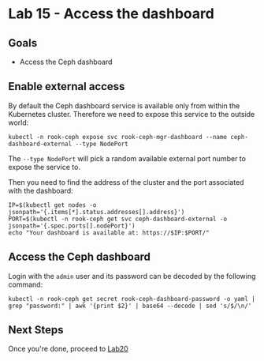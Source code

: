 # Lab 15 - Access the dashboard

## Goals

* Access the Ceph dashboard

## Enable external access

By default the Ceph dashboard service is available only from within the Kubernetes cluster. Therefore we need to expose this service to the outside world:
```
kubectl -n rook-ceph expose svc rook-ceph-mgr-dashboard --name ceph-dashboard-external --type NodePort
```
The `--type NodePort` will pick a random available external port number to expose the service to.

Then you need to find the address of the cluster and the port associated with the dashboard:

```
IP=$(kubectl get nodes -o jsonpath='{.items[*].status.addresses[].address}')
PORT=$(kubectl -n rook-ceph get svc ceph-dashboard-external -o jsonpath='{.spec.ports[].nodePort}')
echo "Your dashboard is available at: https://$IP:$PORT/"
```

## Access the Ceph dashboard

Login with the `admin` user and its password can be decoded by the following command:
```
kubectl -n rook-ceph get secret rook-ceph-dashboard-password -o yaml | grep "password:" | awk '{print $2}' | base64 --decode | sed 's/$/\n/'
```

## Next Steps

Once you're done, proceed to [Lab20](Lab20.md)
